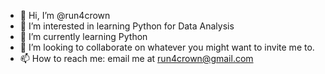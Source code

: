 - 👋 Hi, I’m @run4crown
- 👀 I’m interested in learning Python for Data Analysis
- 🌱 I’m currently learning Python
- 💞️ I’m looking to collaborate on whatever you might want to invite me to.
- 📫 How to reach me: email me at run4crown@gmail.com

<!---
run4crown/run4crown is a ✨ special ✨ repository because its `README.md` (this file) appears on your GitHub profile.
You can click the Preview link to take a look at your changes.
--->
